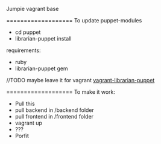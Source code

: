 Jumpie vagrant base

===================
To update puppet-modules
- cd puppet
- librarian-puppet install

requirements:
- ruby
- librarian-puppet gem

//TODO
maybe leave it for vagrant
[vagrant-librarian-puppet](https://github.com/mhahn/vagrant-librarian-puppet)

===================
To make it work:
- Pull this
- pull backend in /backend folder
- pull frontend in /frontend folder
- vagrant up
- ???
- Porfit
